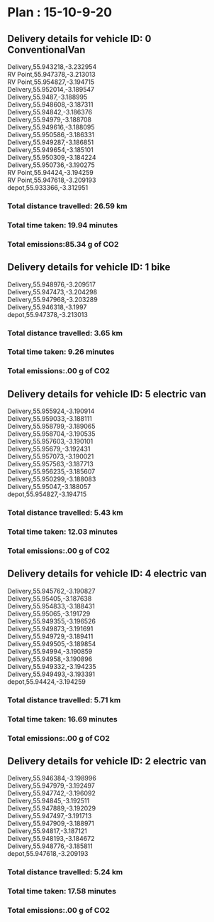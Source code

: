# Plan : 15-10-9-20
## Delivery details for vehicle ID: 0 ConventionalVan 
Delivery,55.943218,-3.232954<br>RV Point,55.947378,-3.213013<br>RV Point,55.954827,-3.194715<br>Delivery,55.952014,-3.189547<br>Delivery,55.9487,-3.188995<br>Delivery,55.948608,-3.187311<br>Delivery,55.94842,-3.186376<br>Delivery,55.94979,-3.188708<br>Delivery,55.949616,-3.188095<br>Delivery,55.950586,-3.186331<br>Delivery,55.949287,-3.186851<br>Delivery,55.949654,-3.185101<br>Delivery,55.950309,-3.184224<br>Delivery,55.950736,-3.190275<br>RV Point,55.94424,-3.194259<br>RV Point,55.947618,-3.209193<br>depot,55.933366,-3.312951<br>
### Total distance travelled: 26.59 km 
### Total time taken: 19.94 minutes 
### Total emissions:85.34 g of CO2
## Delivery details for vehicle ID: 1 bike 
Delivery,55.948976,-3.209517<br>Delivery,55.947473,-3.204298<br>Delivery,55.947968,-3.203289<br>Delivery,55.946318,-3.1997<br>depot,55.947378,-3.213013<br>
### Total distance travelled: 3.65 km 
### Total time taken: 9.26 minutes 
### Total emissions:.00 g of CO2
## Delivery details for vehicle ID: 5 electric van 
Delivery,55.955924,-3.190914<br>Delivery,55.959033,-3.188111<br>Delivery,55.958799,-3.189065<br>Delivery,55.958704,-3.190535<br>Delivery,55.957603,-3.190101<br>Delivery,55.95679,-3.192431<br>Delivery,55.957073,-3.190021<br>Delivery,55.957563,-3.187713<br>Delivery,55.956235,-3.185607<br>Delivery,55.950299,-3.188083<br>Delivery,55.95047,-3.188057<br>depot,55.954827,-3.194715<br>
### Total distance travelled: 5.43 km 
### Total time taken: 12.03 minutes 
### Total emissions:.00 g of CO2
## Delivery details for vehicle ID: 4 electric van 
Delivery,55.945762,-3.190827<br>Delivery,55.95405,-3.187638<br>Delivery,55.954833,-3.188431<br>Delivery,55.95065,-3.191729<br>Delivery,55.949355,-3.196526<br>Delivery,55.949873,-3.191691<br>Delivery,55.949729,-3.189411<br>Delivery,55.949505,-3.189854<br>Delivery,55.94994,-3.190859<br>Delivery,55.94958,-3.190896<br>Delivery,55.949332,-3.194235<br>Delivery,55.949493,-3.193391<br>depot,55.94424,-3.194259<br>
### Total distance travelled: 5.71 km 
### Total time taken: 16.69 minutes 
### Total emissions:.00 g of CO2
## Delivery details for vehicle ID: 2 electric van 
Delivery,55.946384,-3.198996<br>Delivery,55.947979,-3.192497<br>Delivery,55.947742,-3.196092<br>Delivery,55.94845,-3.192511<br>Delivery,55.947889,-3.192029<br>Delivery,55.947497,-3.191713<br>Delivery,55.947909,-3.188971<br>Delivery,55.94817,-3.187121<br>Delivery,55.948193,-3.184672<br>Delivery,55.948776,-3.185811<br>depot,55.947618,-3.209193<br>
### Total distance travelled: 5.24 km 
### Total time taken: 17.58 minutes 
### Total emissions:.00 g of CO2

